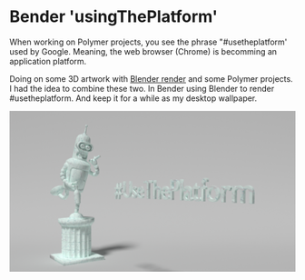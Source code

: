 # Bender 'usingThePlatform'

When working on Polymer projects, you see the phrase "#usetheplatform' used by Google.
Meaning, the web browser (Chrome) is becomming an application platform. 

Doing on some 3D artwork with [Blender render](https://www.blender.org/features/) and some Polymer projects.
I had the idea to combine these two. In Bender using Blender to render #usetheplatform. 
And keep it for a while as my desktop wallpaper.

![Bender using the platform](https://github.com/itsMeBender/usingThePlatform/blob/master/Render/Bender_usingThePlatform.png)
